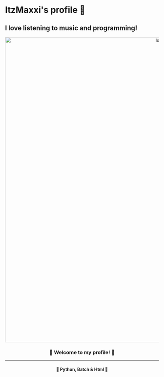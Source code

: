 # ItzMaxxi's profile 💮
## I love listening to music and programming!

<style>
  .img {
    margin: 5%;
    width: 200px;
    height: auto;
    border-radius: 20%;
}
</style>

<div align="middle" alt="card">
  <img src="https://cdn.discordapp.com/attachments/916868561111253054/917042831351246918/Morteratsch_glacier_1.png" alt="logo" width="1000px"> 
  <h3> 🍥 Welcome to my profile! 🍥 </h3>
  <hr>
  <h4> 🔮 Python, Batch & Html 🔮</h4>
</div>
